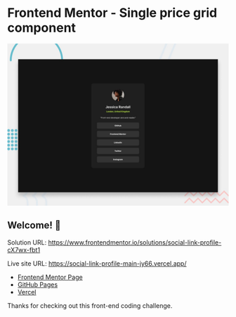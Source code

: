 # Frontend Mentor - Single price grid component

![Design preview for the Single price grid component coding challenge](./design/desktop-preview.jpg)

## Welcome! 👋

Solution URL: https://www.frontendmentor.io/solutions/social-link-profile-cX7wx-fbt1


Live site URL: https://social-link-profile-main-jy66.vercel.app/

- [Frontend Mentor Page](https://www.frontendmentor.io/solutions/faq-accordion-vv7qVzwowd)
- [GitHub Pages](https://github.com/rocioizq)
- [Vercel](https://vercel.com/rocioizqs-projects)

Thanks for checking out this front-end coding challenge.
